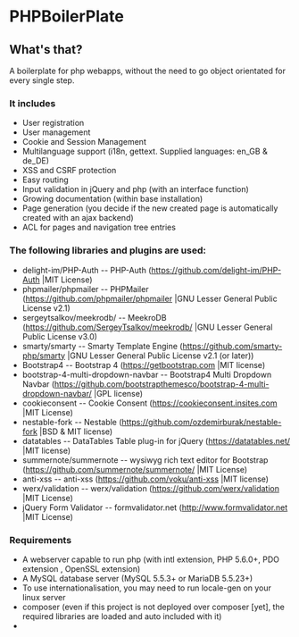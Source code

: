 
# PHPBoilerPlate

## What's that?
A boilerplate for php webapps, without the need to go object orientated for every single step.

### It includes
- User registration
- User management
- Cookie and Session Management
- Multilanguage support (i18n, gettext. Supplied languages: en_GB & de_DE)
- XSS and CSRF protection
- Easy routing
- Input validation in jQuery and php (with an interface function)
- Growing documentation (within base installation)
- Page generation (you decide if the new created page is automatically created with an ajax backend)
- ACL for pages and navigation tree entries

### The following libraries and plugins are used:
- delight-im/PHP-Auth -- PHP-Auth (https://github.com/delight-im/PHP-Auth |MIT License)
- phpmailer/phpmailer -- PHPMailer (https://github.com/phpmailer/phpmailer |GNU Lesser General Public License v2.1)
- sergeytsalkov/meekrodb/ -- MeekroDB (https://github.com/SergeyTsalkov/meekrodb/ |GNU Lesser General Public License v3.0)
- smarty/smarty -- Smarty Template Engine (https://github.com/smarty-php/smarty |GNU Lesser General Public License v2.1 (or later))
- Bootstrap4 -- Bootstrap 4 (https://getbootstrap.com |MIT license)
- bootstrap-4-multi-dropdown-navbar -- Bootstrap4 Multi Dropdown Navbar (https://github.com/bootstrapthemesco/bootstrap-4-multi-dropdown-navbar/ |GPL license)
- cookieconsent -- Cookie Consent (https://cookieconsent.insites.com |MIT License)
- nestable-fork -- Nestable (https://github.com/ozdemirburak/nestable-fork |BSD & MIT license)
- datatables -- DataTables Table plug-in for jQuery (https://datatables.net/ |MIT license)
- summernote/summernote -- wysiwyg rich text editor for Bootstrap (https://github.com/summernote/summernote/ |MIT License)
- anti-xss -- anti-xss (https://github.com/voku/anti-xss |MIT license)
- werx/validation -- werx/validation (https://github.com/werx/validation |MIT License)
- jQuery Form Validator -- formvalidator.net (http://www.formvalidator.net |MIT License)

### Requirements
- A webserver capable to run php (with intl extension, PHP 5.6.0+, PDO extension , OpenSSL extension)
- A MySQL database server (MySQL 5.5.3+ or MariaDB 5.5.23+)
- To use internationalisation, you may need to run locale-gen on your linux server
- composer (even if this project is not deployed over composer [yet], the required libraries are loaded and auto included with it)
- 
